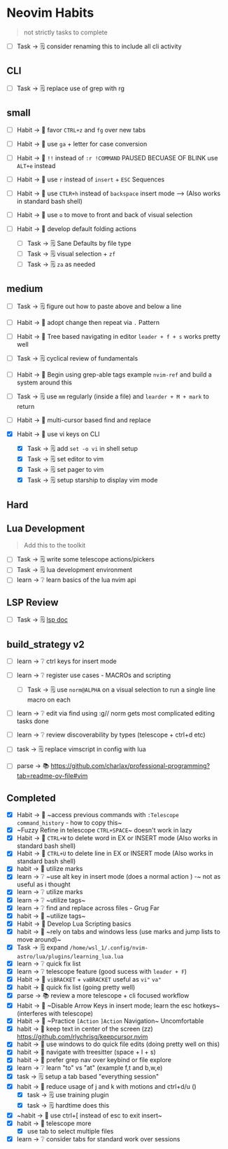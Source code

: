 # Neovim Habits

> not strictly tasks to complete

- [ ] Task -> 🗒️ consider renaming this to include all cli activity

## CLI

- [ ] Task -> 🗒️ replace use of grep with rg

## small

- [ ] Habit -> 🏃 favor `CTRL+z` and `fg` over new tabs
- [ ] Habit -> 🏃 use `ga` + letter for case conversion
- [ ] Habit -> 🏃 `!!` instead of `:r !COMMAND` PAUSED BECUASE OF BLINK use `ALT+e` instead
- [ ] Habit -> 🏃 use `r` instead of `insert` + `ESC` Sequences
- [ ] Habit -> 🏃 use `CTLR+h` instead of `backspace` insert mode --> (Also works in standard bash shell)
- [ ] Habit -> 🏃 use `o` to move to front and back of visual selection

- [ ] Habit -> 🏃 develop default folding actions
  - [ ] Task -> 🗒️ Sane Defaults by file type
  - [ ] Task -> 🗒️ visual selection + `zf`
  - [ ] Task -> 🗒️ `za` as needed

## medium

- [ ] Task -> 🗒️ figure out how to paste above and below a line
- [ ] Habit -> 🏃 adopt change then repeat via `.` Pattern

- [ ] Habit -> 🏃 Tree based navigating in editor `leader + f + s` works pretty well
- [ ] Task -> 🗒️ cyclical review of fundamentals
- [ ] Habit -> 🏃 Begin using grep-able tags example `nvim-ref` and build a system around this
- [ ] Task -> 🗒️ use `mm` regularly (inside a file) and `learder + M + mark` to return

- [ ] Habit -> 🏃 multi-cursor based find and replace
- [x] Habit -> 🏃 use vi keys on CLI
  - [x] Task -> 🗒️ add `set -o vi` in shell setup
  - [x] Task -> 🗒️ set editor to vim
  - [x] Task -> 🗒️ set pager to vim
  - [x] Task -> 🗒️ setup starship to display vim mode

## Hard

## Lua Development

> Add this to the toolkit

- [ ] Task -> 🗒️ write some telescope actions/pickers
- [ ] Task -> 🗒️ lua development environment
- [ ] learn -> ❔ learn basics of the lua nvim api

## LSP Review

- [ ] Task -> 🗒️ [lsp doc](../IDE_Rebuild_References/nvim_ref_LSP_Info.md)

## build_strategy v2

- [ ] learn -> ❔ ctrl keys for insert mode
- [ ] learn -> ❔ register use cases - MACROs and scripting
  - [ ] Task -> 🗒️ use `norm@ALPHA` on a visual selection to run a single line macro on each
- [ ] learn -> ❔ edit via find using :g/<pattern>/ norm gets most complicated editing tasks done

- [ ] learn -> ❔ review discoverability by types (telescope + ctrl+d etc)
- [ ] task -> 🗒️ replace vimscript in config with lua

- [ ] parse -> 📚 https://github.com/charlax/professional-programming?tab=readme-ov-file#vim

## Completed

- [x] Habit -> 🏃 ~access previous commands with `:Telescope command_history` - how to copy this~
- [x] ~Fuzzy Refine in telescope `CTRL+SPACE`~ doesn't work in lazy
- [x] Habit -> 🏃 `CTRL+W` to delete word in EX or INSERT mode (Also works in standard bash shell)
- [x] Habit -> 🏃 `CTRL+U` to delete line in EX or INSERT mode (Also works in standard bash shell)
- [x] habit -> 🏃 utilize marks
- [x] learn -> ❔ ~use alt key in insert mode (does a normal action ) -~ not as useful as i thought
- [x] learn -> ❔ utilize marks
- [x] learn -> ❔ ~utilize tags~
- [x] learn -> ❔ find and replace across files - Grug Far
- [x] habit -> 🏃 ~utilize tags~
- [x] Habit -> 🏃 Develop Lua Scripting basics
- [x] habit -> 🏃 ~rely on tabs and windows less (use marks and jump lists to move around)~
- [x] Task -> 🗒️ expand `/home/wsl_1/.config/nvim-astro/lua/plugins/learning_lua.lua`
- [x] learn -> ❔ quick fix list
- [x] learn -> ❔ telescope feature (good sucess with `leader + F`)
- [x] Habit -> 🏃 `viBRACKET` + `vaBRACKET` useful as `vi"` `va"`
- [x] habit -> 🏃 quick fix list (going pretty well)
- [x] parse -> 📚 review a more telescope + cli focused workflow
- [x] Habit -> 🏃 ~Disable Arrow Keys in insert mode; learn the esc hotkeys~ (interferes with telescope)
- [x] Habit -> 🏃 ~Practice `[Action` `]Action` Navigation~ Uncomfortable
- [x] habit -> 🏃 keep text in center of the screen (zz) https://github.com/rlychrisg/keepcursor.nvim
- [x] habit -> 🏃 use windows to do quick file edits (doing pretty well on this)
- [x] habit -> 🏃 navigate with treesitter (space + l + s)
- [x] habit -> 🏃 prefer grep nav over keybind or file explore
- [x] learn -> ❔ learn "to" vs "at" (example f,t and b,w,e)
- [x] task -> 🗒️ setup a tab based "everything session"
- [x] habit -> 🏃 reduce usage of j and k with motions and ctrl+d/u ()
  - [x] task -> 🗒️ use training plugin
  - [x] task -> 🗒️ hardtime does this
- [x] ~habit -> 🏃 use ctrl+[ instead of esc to exit insert~
- [x] habit -> 🏃 telescope more
  - [x] use tab to select multiple files
- [x] learn -> ❔ consider tabs for standard work over sessions
